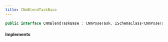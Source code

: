 ```yaml
---
title: CNmBlendTaskBase
---
```


```csharp
public interface CNmBlendTaskBase : CNmPoseTask, ISchemaClass<CNmPoseTask>, ISchemaClass<CNmBlendTaskBase>, ISchemaField, ISchemaClass, INativeHandle
```

#### Implements

